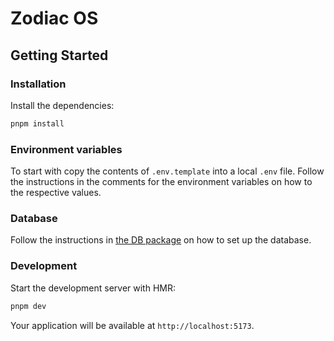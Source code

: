 # Zodiac OS

## Getting Started

### Installation

Install the dependencies:

```bash
pnpm install
```

### Environment variables

To start with copy the contents of `.env.template` into a local `.env` file.
Follow the instructions in the comments for the environment variables on how to the respective values.

### Database

Follow the instructions in [the DB package](../../packages/db/README.md) on how to set up the database.

### Development

Start the development server with HMR:

```bash
pnpm dev
```

Your application will be available at `http://localhost:5173`.
